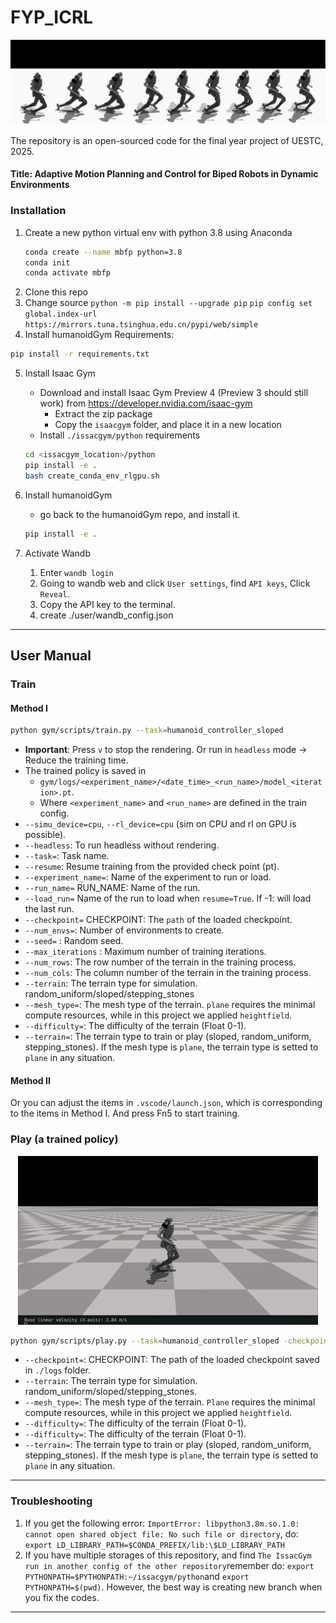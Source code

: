 # FYP_ICRL
<p align="center">
  <img src="./resources/media/fyp_pic.png" alt="Humanoid Running" />
</p>

The repository is an open-sourced code for the final year project of UESTC, 2025. 

#### Title:  Adaptive Motion Planning and Control for Biped Robots in Dynamic Environments <br/> 

### Installation ###
1. Create a new python virtual env with python 3.8 using Anaconda
   ```bash
   conda create --name mbfp python=3.8
   conda init
   conda activate mbfp
   ```
2. Clone this repo
3. Change source
  `python -m pip install --upgrade pip`
  `pip config set global.index-url https://mirrors.tuna.tsinghua.edu.cn/pypi/web/simple`
4. Install humanoidGym Requirements:
```bash
pip install -r requirements.txt
```
5. Install Isaac Gym
   - Download and install Isaac Gym Preview 4 (Preview 3 should still work) from https://developer.nvidia.com/isaac-gym
     - Extract the zip package
     - Copy the `isaacgym` folder, and place it in a new location
   - Install `./issacgym/python` requirements
   ```bash
   cd <issacgym_location>/python
   pip install -e .
   bash create_conda_env_rlgpu.sh
   ```
6. Install humanoidGym
    - go back to the humanoidGym repo, and install it.
    ```bash
    pip install -e .
    ```

7. Activate Wandb
   1. Enter `wandb login`
   2. Going to wandb web and click `User settings`, find `API keys`, Click `Reveal`.
   3. Copy the API key to the terminal.
   4. create ./user/wandb_config.json
---
## User Manual ##

### Train ###  
#### Method I
```bash
python gym/scripts/train.py --task=humanoid_controller_sloped
```
- **Important**: Press `v` to stop the rendering. Or run in `headless` mode -> Reduce the training time.
 - The trained policy is saved in 
   - `gym/logs/<experiment_name>/<date_time>_<run_name>/model_<iteration>.pt`. 
   - Where `<experiment_name>` and `<run_name>` are defined in the train config.
-  `--simu_device=cpu`, `--rl_device=cpu` (sim on CPU and rl on GPU is possible).
- `--headless`: To run headless without rendering.
 - `--task=`: Task name.
 - `--resume`: Resume training from the provided check point (pt).
 - `--experiment_name=`: Name of the experiment to run or load.
 - `--run_name=` RUN_NAME:  Name of the run.
 - `--load_run=` Name of the run to load when `resume=True`. If -1: will load the last run.
 - `--checkpoint=` CHECKPOINT: The `path` of the loaded checkpoint.
 - `--num_envs=`:  Number of environments to create.
 - `--seed=` :  Random seed.
 - `--max_iterations` :  Maximum number of training iterations.
 - `--num_rows`: The row number of the terrain in the training process.
 - `--num_cols`: The column number of the terrain in the training process.
 - `--terrain`: The terrain type for simulation. random_uniform/sloped/stepping_stones
 - `--mesh_type=`: The mesh type of the terrain. `plane` requires the minimal compute resources, while in this project we applied `heightfield`. 
 - `--difficulty=`: The difficulty of the terrain (Float 0-1).
 - `--terrain=`: The terrain type to train or play (sloped, random_uniform, stepping_stones). If the mesh type is `plane`, the terrain type is setted to `plane` in any situation.

#### Method II
Or you can adjust the items in `.vscode/launch.json`, which is corresponding to the items in Method I. And press Fn5 to start training.


### Play (a trained policy) ###  
<p align="center">
  <img src="./resources/media/example_humanoid_running.gif" alt="Humanoid Running" />
</p>

```bash
python gym/scripts/play.py --task=humanoid_controller_sloped -checkpoint=logs/.../D-H-M.pt
```
 - `--checkpoint=`: CHECKPOINT: The path of the loaded checkpoint saved in `./logs` folder.
 - `--terrain`: The terrain type for simulation. random_uniform/sloped/stepping_stones.
  - `--mesh_type=`: The mesh type of the terrain. `Plane` requires the minimal compute resources, while in this project we applied `heightfield`. 
   - `--difficulty=`: The difficulty of the terrain (Float 0-1).
  - `--difficulty=`: The difficulty of the terrain (Float 0-1).
  - `--terrain=`: The terrain type to train or play (sloped, random_uniform, stepping_stones). If the mesh type is `plane`, the terrain type is setted to `plane` in any situation.

---
### Troubleshooting ###
1. If you get the following error: `ImportError: libpython3.8m.so.1.0: cannot open shared object file: No such file or directory`, do: `export LD_LIBRARY_PATH=$CONDA_PREFIX/lib:\$LD_LIBRARY_PATH`
2. If you have multiple storages of this repository, and find `The IssacGym run in another config of the other repository`remember do: `export PYTHONPATH=$PYTHONPATH:~/issacgym/python`and
`export PYTHONPATH=$(pwd)`. However, the best way is creating new branch when you fix the codes.
---

